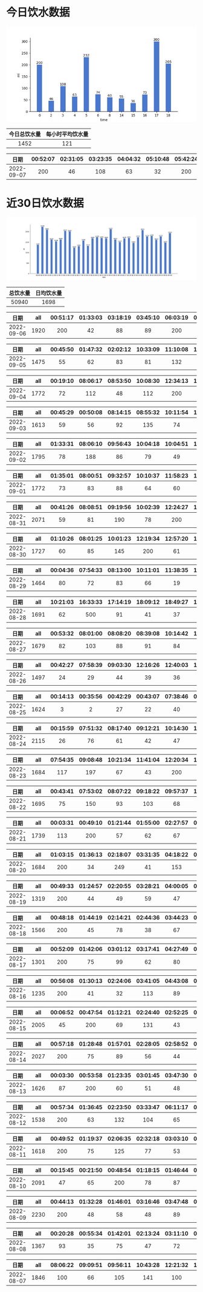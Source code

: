 # 今日饮水数据

<div align=center>
<img src="today.jpg" style="zoom: 100%;" />

| 今日总饮水量 | 每小时平均饮水量 |
| :----: | :----: |
| 1452 | 121 |
</div>

| 日期 | 00:52:07 | 02:31:05 | 03:23:35 | 04:04:32 | 05:10:48 | 05:42:24 | 06:53:33 | 08:20:28 | 14:54:31 | 15:30:20 | 16:36:48 | 17:39:50 | 18:09:57 | 18:24:33 |
| :----: | :----: | :----: | :----: | :----: | :----: | :----: | :----: | :----: | :----: | :----: | :----: | :----: | :----: | :----: |
| 2022-09-07 | 200 | 46 | 108 | 63 | 32 | 200 | 74 | 60 | 55 | 36 | 73 | 300 | 133 | 72 |

# 近30日饮水数据

<div align=center>
<img src="30.jpg"style="zoom: 100%;" />

| 总饮水量 | 日均饮水量 |
| :----: | :----: |
| 50940 | 1698 |
</div>

| 日期 | all | 00:51:17 | 01:33:03 | 03:18:19 | 03:45:10 | 06:03:19 | 07:35:18 | 08:13:34 | 14:49:51 | 16:54:36 | 18:25:33 | 19:25:41 | 20:51:04 | 22:30:14 | 22:43:59 | 23:22:24 |
| :----: | :----: | :----: | :----: | :----: | :----: | :----: | :----: | :----: | :----: | :----: | :----: | :----: | :----: | :----: | :----: | :----: |
| 2022-09-06 | 1920 | 200 | 42 | 88 | 89 | 200 | 60 | 72 | 78 | 600 | 93 | 80 | 117 | 62 | 52 | 87 |

| 日期 | all | 00:45:50 | 01:47:32 | 02:02:12 | 10:33:09 | 11:10:08 | 11:40:28 | 13:13:36 | 14:27:41 | 15:00:14 | 16:00:37 | 16:34:51 | 20:23:42 | 22:29:15 |
| :----: | :----: | :----: | :----: | :----: | :----: | :----: | :----: | :----: | :----: | :----: | :----: | :----: | :----: | :----: |
| 2022-09-05 | 1475 | 55 | 62 | 83 | 81 | 132 | 80 | 500 | 39 | 61 | 113 | 44 | 161 | 64 |

| 日期 | all | 00:19:10 | 08:06:17 | 08:53:50 | 10:08:30 | 12:34:13 | 13:03:33 | 14:10:43 | 17:21:34 | 20:39:22 | 21:09:28 | 21:48:12 | 22:49:02 |
| :----: | :----: | :----: | :----: | :----: | :----: | :----: | :----: | :----: | :----: | :----: | :----: | :----: | :----: |
| 2022-09-04 | 1772 | 72 | 112 | 48 | 112 | 200 | 78 | 57 | 200 | 662 | 53 | 77 | 101 |

| 日期 | all | 00:45:29 | 00:50:08 | 08:14:15 | 08:55:32 | 10:11:54 | 11:03:31 | 12:19:03 | 13:03:29 | 14:22:25 | 15:13:02 | 17:11:30 | 17:41:24 | 19:02:34 | 20:41:30 | 22:02:49 | 22:32:23 | 23:33:23 |
| :----: | :----: | :----: | :----: | :----: | :----: | :----: | :----: | :----: | :----: | :----: | :----: | :----: | :----: | :----: | :----: | :----: | :----: | :----: |
| 2022-09-03 | 1613 | 59 | 56 | 92 | 135 | 74 | 87 | 200 | 138 | 53 | 55 | 200 | 81 | 85 | 98 | 45 | 88 | 67 |

| 日期 | all | 01:33:31 | 08:06:10 | 09:56:43 | 10:04:18 | 10:04:51 | 10:07:34 | 12:25:53 | 13:06:47 | 15:16:29 | 17:20:49 | 18:33:16 | 19:03:27 | 20:03:20 | 20:49:00 | 21:28:21 | 22:45:30 | 22:59:21 | 23:29:33 |
| :----: | :----: | :----: | :----: | :----: | :----: | :----: | :----: | :----: | :----: | :----: | :----: | :----: | :----: | :----: | :----: | :----: | :----: | :----: | :----: |
| 2022-09-02 | 1795 | 78 | 188 | 86 | 79 | 49 | 98 | 200 | 138 | 63 | 58 | 84 | 36 | 300 | 51 | 49 | 73 | 77 | 88 |

| 日期 | all | 01:35:01 | 08:00:51 | 09:32:57 | 10:10:37 | 11:58:23 | 12:29:47 | 13:05:58 | 14:40:33 | 15:12:53 | 16:47:38 | 17:18:40 | 17:31:32 | 19:16:15 | 20:44:39 | 21:13:20 | 21:35:45 | 22:36:48 | 23:46:24 |
| :----: | :----: | :----: | :----: | :----: | :----: | :----: | :----: | :----: | :----: | :----: | :----: | :----: | :----: | :----: | :----: | :----: | :----: | :----: | :----: |
| 2022-09-01 | 1772 | 73 | 83 | 88 | 64 | 60 | 200 | 88 | 310 | 57 | 87 | 200 | 13 | 88 | 88 | 38 | 35 | 37 | 163 |

| 日期 | all | 00:41:26 | 08:08:51 | 09:19:56 | 10:02:39 | 12:24:27 | 12:35:28 | 13:05:06 | 16:18:48 | 17:21:19 | 20:22:49 | 22:27:36 |
| :----: | :----: | :----: | :----: | :----: | :----: | :----: | :----: | :----: | :----: | :----: | :----: | :----: |
| 2022-08-31 | 2071 | 59 | 81 | 190 | 78 | 200 | 99 | 68 | 463 | 200 | 33 | 600 |

| 日期 | all | 01:10:26 | 08:01:25 | 10:01:23 | 12:19:34 | 12:57:20 | 14:00:09 | 15:10:59 | 16:17:20 | 17:22:36 | 17:37:12 | 19:16:25 | 20:39:43 | 21:11:01 | 22:01:33 | 22:46:47 | 23:46:25 |
| :----: | :----: | :----: | :----: | :----: | :----: | :----: | :----: | :----: | :----: | :----: | :----: | :----: | :----: | :----: | :----: | :----: | :----: |
| 2022-08-30 | 1727 | 60 | 85 | 145 | 200 | 61 | 57 | 112 | 77 | 67 | 72 | 87 | 86 | 41 | 44 | 500 | 33 |

| 日期 | all | 00:04:36 | 07:54:33 | 08:13:00 | 10:11:01 | 11:38:35 | 12:22:18 | 12:52:30 | 13:06:15 | 13:41:40 | 15:10:41 | 16:56:39 | 17:26:13 | 17:34:47 | 18:16:31 | 19:12:58 | 21:33:21 | 22:03:27 | 22:33:36 | 23:54:57 |
| :----: | :----: | :----: | :----: | :----: | :----: | :----: | :----: | :----: | :----: | :----: | :----: | :----: | :----: | :----: | :----: | :----: | :----: | :----: | :----: | :----: |
| 2022-08-29 | 1464 | 80 | 72 | 83 | 66 | 19 | 200 | 22 | 68 | 58 | 88 | 87 | 200 | 18 | 67 | 81 | 29 | 83 | 57 | 86 |

| 日期 | all | 10:21:03 | 16:33:33 | 17:14:19 | 18:09:12 | 18:49:27 | 19:35:44 | 20:13:34 | 22:26:46 | 23:01:00 | 23:20:36 | 23:46:08 |
| :----: | :----: | :----: | :----: | :----: | :----: | :----: | :----: | :----: | :----: | :----: | :----: | :----: |
| 2022-08-28 | 1691 | 62 | 500 | 91 | 41 | 37 | 42 | 150 | 600 | 48 | 55 | 65 |

| 日期 | all | 00:53:32 | 08:01:00 | 08:08:20 | 08:39:08 | 10:14:42 | 11:15:38 | 11:59:29 | 12:25:59 | 13:04:47 | 14:14:35 | 16:01:06 | 17:12:58 | 19:38:13 | 19:59:45 | 20:39:01 | 21:39:36 | 22:09:36 | 22:39:44 | 23:10:46 |
| :----: | :----: | :----: | :----: | :----: | :----: | :----: | :----: | :----: | :----: | :----: | :----: | :----: | :----: | :----: | :----: | :----: | :----: | :----: | :----: | :----: |
| 2022-08-27 | 1679 | 82 | 103 | 88 | 91 | 84 | 46 | 57 | 200 | 113 | 53 | 131 | 200 | 75 | 73 | 53 | 58 | 33 | 64 | 75 |

| 日期 | all | 00:42:27 | 07:58:39 | 09:03:30 | 12:16:26 | 12:40:03 | 14:01:14 | 14:07:12 | 14:37:54 | 14:38:58 | 14:45:27 | 16:11:19 | 17:28:34 | 18:03:40 | 21:14:24 | 21:55:34 | 22:25:25 | 22:55:46 | 23:57:39 |
| :----: | :----: | :----: | :----: | :----: | :----: | :----: | :----: | :----: | :----: | :----: | :----: | :----: | :----: | :----: | :----: | :----: | :----: | :----: | :----: |
| 2022-08-26 | 1497 | 24 | 29 | 44 | 39 | 36 | 200 | 44 | 44 | 92 | 77 | 68 | 99 | 60 | 400 | 51 | 22 | 82 | 86 |

| 日期 | all | 00:14:13 | 00:35:56 | 00:42:29 | 00:43:07 | 07:38:46 | 08:02:29 | 08:17:09 | 09:05:40 | 10:37:50 | 12:31:08 | 13:08:51 | 14:11:14 | 14:35:06 | 15:08:59 | 15:41:58 | 17:25:10 | 17:33:12 | 19:35:46 | 20:42:03 | 20:59:30 | 21:29:25 | 21:59:37 | 22:59:43 | 23:47:05 |
| :----: | :----: | :----: | :----: | :----: | :----: | :----: | :----: | :----: | :----: | :----: | :----: | :----: | :----: | :----: | :----: | :----: | :----: | :----: | :----: | :----: | :----: | :----: | :----: | :----: | :----: |
| 2022-08-25 | 1624 | 3 | 2 | 27 | 22 | 40 | 60 | 95 | 55 | 67 | 200 | 40 | 60 | 33 | 65 | 85 | 200 | 90 | 108 | 51 | 55 | 56 | 98 | 65 | 47 |

| 日期 | all | 00:15:59 | 07:51:32 | 08:17:40 | 09:12:21 | 10:14:30 | 10:55:33 | 11:25:11 | 12:22:15 | 13:07:10 | 14:24:20 | 14:58:37 | 16:32:32 | 16:56:09 | 17:19:34 | 17:32:35 | 18:34:40 | 19:03:00 | 19:46:09 | 20:24:06 | 21:37:53 | 22:49:41 |
| :----: | :----: | :----: | :----: | :----: | :----: | :----: | :----: | :----: | :----: | :----: | :----: | :----: | :----: | :----: | :----: | :----: | :----: | :----: | :----: | :----: | :----: | :----: |
| 2022-08-24 | 2115 | 26 | 76 | 61 | 42 | 47 | 49 | 107 | 200 | 96 | 95 | 44 | 94 | 113 | 200 | 50 | 110 | 65 | 75 | 80 | 400 | 85 |

| 日期 | all | 07:54:35 | 09:08:48 | 10:21:34 | 11:41:04 | 12:20:34 | 12:41:42 | 13:13:23 | 13:51:25 | 15:12:30 | 16:36:09 | 17:22:11 | 17:36:52 | 19:05:24 | 19:43:05 | 21:48:08 | 22:25:39 | 22:55:23 | 23:25:24 |
| :----: | :----: | :----: | :----: | :----: | :----: | :----: | :----: | :----: | :----: | :----: | :----: | :----: | :----: | :----: | :----: | :----: | :----: | :----: | :----: |
| 2022-08-23 | 1684 | 117 | 197 | 67 | 43 | 200 | 29 | 105 | 44 | 126 | 68 | 200 | 67 | 97 | 83 | 52 | 79 | 49 | 61 |

| 日期 | all | 00:43:41 | 07:53:02 | 08:07:22 | 09:18:22 | 09:57:37 | 10:11:50 | 12:15:16 | 12:40:49 | 13:06:42 | 14:14:18 | 15:11:37 | 16:18:18 | 17:29:54 | 19:31:11 | 22:02:07 | 22:50:28 | 23:16:29 |
| :----: | :----: | :----: | :----: | :----: | :----: | :----: | :----: | :----: | :----: | :----: | :----: | :----: | :----: | :----: | :----: | :----: | :----: | :----: |
| 2022-08-22 | 1695 | 75 | 150 | 93 | 103 | 68 | 84 | 200 | 82 | 87 | 65 | 114 | 67 | 200 | 95 | 52 | 70 | 90 |

| 日期 | all | 00:03:31 | 00:49:10 | 01:21:44 | 01:55:00 | 02:27:57 | 02:57:35 | 03:33:15 | 04:00:26 | 04:20:25 | 04:42:17 | 05:12:32 | 05:55:01 | 07:31:15 | 08:18:50 | 15:52:51 | 16:26:36 | 18:56:45 | 20:52:41 | 21:23:50 | 21:53:33 | 22:29:01 | 23:18:25 |
| :----: | :----: | :----: | :----: | :----: | :----: | :----: | :----: | :----: | :----: | :----: | :----: | :----: | :----: | :----: | :----: | :----: | :----: | :----: | :----: | :----: | :----: | :----: | :----: |
| 2022-08-21 | 1739 | 113 | 200 | 57 | 62 | 67 | 72 | 77 | 47 | 72 | 147 | 55 | 77 | 69 | 20 | 82 | 38 | 37 | 200 | 34 | 44 | 105 | 64 |

| 日期 | all | 01:03:15 | 01:36:13 | 02:18:07 | 03:31:35 | 04:18:22 | 05:55:48 | 06:33:49 | 06:55:33 | 07:45:38 | 08:13:59 | 16:03:36 | 16:37:12 | 17:08:09 | 18:34:36 | 20:31:20 | 21:59:38 |
| :----: | :----: | :----: | :----: | :----: | :----: | :----: | :----: | :----: | :----: | :----: | :----: | :----: | :----: | :----: | :----: | :----: | :----: |
| 2022-08-20 | 1684 | 200 | 34 | 249 | 41 | 153 | 66 | 59 | 41 | 73 | 63 | 67 | 81 | 96 | 300 | 57 | 104 |

| 日期 | all | 00:49:33 | 01:24:57 | 02:20:55 | 03:28:21 | 04:00:05 | 04:30:58 | 06:04:46 | 06:32:51 | 07:35:37 | 08:18:31 | 09:36:44 | 09:59:29 | 16:22:00 | 16:43:58 | 17:21:04 | 17:51:30 | 18:51:30 | 20:24:02 | 22:33:03 |
| :----: | :----: | :----: | :----: | :----: | :----: | :----: | :----: | :----: | :----: | :----: | :----: | :----: | :----: | :----: | :----: | :----: | :----: | :----: | :----: | :----: |
| 2022-08-19 | 1319 | 200 | 44 | 49 | 59 | 47 | 66 | 60 | 55 | 66 | 31 | 41 | 27 | 68 | 99 | 66 | 40 | 82 | 83 | 136 |

| 日期 | all | 00:48:18 | 01:44:19 | 02:14:21 | 02:44:36 | 03:44:23 | 04:44:32 | 06:14:40 | 06:45:09 | 07:12:21 | 08:31:05 | 15:19:51 | 15:57:33 | 16:57:37 | 18:46:24 | 19:36:09 | 20:47:54 | 21:17:45 | 21:57:59 | 22:28:03 | 22:58:57 | 23:55:23 |
| :----: | :----: | :----: | :----: | :----: | :----: | :----: | :----: | :----: | :----: | :----: | :----: | :----: | :----: | :----: | :----: | :----: | :----: | :----: | :----: | :----: | :----: | :----: |
| 2022-08-18 | 1566 | 200 | 45 | 78 | 38 | 67 | 32 | 68 | 92 | 81 | 66 | 44 | 48 | 66 | 200 | 55 | 69 | 94 | 32 | 30 | 81 | 80 |

| 日期 | all | 00:52:09 | 01:42:06 | 03:01:12 | 03:17:41 | 04:27:49 | 05:46:12 | 06:16:58 | 07:21:48 | 08:09:12 | 17:18:01 | 18:01:55 | 18:32:37 | 21:32:39 | 22:31:52 | 23:33:05 | 23:58:35 |
| :----: | :----: | :----: | :----: | :----: | :----: | :----: | :----: | :----: | :----: | :----: | :----: | :----: | :----: | :----: | :----: | :----: | :----: |
| 2022-08-17 | 1301 | 200 | 75 | 99 | 62 | 80 | 85 | 66 | 92 | 55 | 55 | 54 | 64 | 124 | 69 | 58 | 63 |

| 日期 | all | 00:56:08 | 01:30:13 | 02:24:06 | 03:41:05 | 04:43:08 | 05:31:23 | 06:29:07 | 06:59:56 | 09:07:54 | 16:50:57 | 19:22:37 | 22:30:59 |
| :----: | :----: | :----: | :----: | :----: | :----: | :----: | :----: | :----: | :----: | :----: | :----: | :----: | :----: |
| 2022-08-16 | 1235 | 200 | 41 | 32 | 113 | 89 | 69 | 200 | 61 | 77 | 112 | 200 | 41 |

| 日期 | all | 00:06:52 | 00:47:54 | 01:12:21 | 02:24:40 | 02:52:25 | 03:22:21 | 04:07:56 | 04:48:22 | 05:50:54 | 06:18:00 | 06:58:33 | 07:21:41 | 07:53:09 | 08:16:56 | 14:33:54 | 15:12:01 | 15:44:19 | 16:14:24 | 16:25:59 | 20:26:37 | 20:56:51 | 22:05:10 | 22:51:34 | 23:15:17 |
| :----: | :----: | :----: | :----: | :----: | :----: | :----: | :----: | :----: | :----: | :----: | :----: | :----: | :----: | :----: | :----: | :----: | :----: | :----: | :----: | :----: | :----: | :----: | :----: | :----: | :----: |
| 2022-08-15 | 2005 | 45 | 200 | 69 | 131 | 43 | 80 | 71 | 157 | 59 | 41 | 65 | 86 | 44 | 85 | 45 | 200 | 24 | 76 | 21 | 106 | 127 | 85 | 84 | 61 |

| 日期 | all | 00:57:18 | 01:28:48 | 01:57:01 | 02:28:05 | 02:58:52 | 03:15:17 | 03:45:58 | 04:15:34 | 04:59:04 | 05:59:12 | 06:49:05 | 07:24:36 | 09:09:04 | 16:34:07 | 17:01:02 | 17:10:56 | 17:41:52 | 17:58:05 | 18:35:10 | 19:14:03 | 19:44:50 | 20:54:05 | 22:14:22 | 22:40:37 | 23:35:14 | 23:36:04 | 23:36:27 |
| :----: | :----: | :----: | :----: | :----: | :----: | :----: | :----: | :----: | :----: | :----: | :----: | :----: | :----: | :----: | :----: | :----: | :----: | :----: | :----: | :----: | :----: | :----: | :----: | :----: | :----: | :----: | :----: | :----: |
| 2022-08-14 | 2027 | 200 | 75 | 89 | 56 | 44 | 32 | 88 | 87 | 61 | 200 | 53 | 106 | 62 | 56 | 47 | 63 | 79 | 116 | 51 | 66 | 72 | 55 | 69 | 33 | 43 | 61 | 63 |

| 日期 | all | 00:03:30 | 00:53:58 | 01:23:35 | 03:01:45 | 03:47:30 | 04:26:05 | 04:57:52 | 05:43:12 | 06:13:37 | 06:45:31 | 07:45:41 | 08:19:21 | 18:03:45 | 18:25:58 | 19:31:10 | 20:37:47 | 21:14:15 | 21:49:48 | 22:20:17 | 22:50:37 | 23:27:55 |
| :----: | :----: | :----: | :----: | :----: | :----: | :----: | :----: | :----: | :----: | :----: | :----: | :----: | :----: | :----: | :----: | :----: | :----: | :----: | :----: | :----: | :----: | :----: |
| 2022-08-13 | 1626 | 87 | 200 | 60 | 51 | 48 | 88 | 108 | 65 | 92 | 68 | 76 | 88 | 50 | 80 | 83 | 68 | 69 | 54 | 56 | 78 | 57 |

| 日期 | all | 00:57:34 | 01:36:45 | 02:23:50 | 03:33:47 | 06:11:17 | 06:52:07 | 16:06:25 | 16:36:48 | 16:49:28 | 17:02:08 | 17:36:34 | 18:15:00 | 22:31:11 |
| :----: | :----: | :----: | :----: | :----: | :----: | :----: | :----: | :----: | :----: | :----: | :----: | :----: | :----: | :----: |
| 2022-08-12 | 1538 | 200 | 63 | 132 | 104 | 65 | 97 | 62 | 67 | 72 | 53 | 46 | 77 | 500 |

| 日期 | all | 00:49:52 | 01:19:37 | 02:06:35 | 02:32:18 | 03:03:10 | 04:03:46 | 04:28:58 | 06:03:40 | 06:55:58 | 07:44:54 | 08:51:29 | 17:31:01 | 17:56:42 | 18:19:38 | 19:23:49 | 19:43:50 | 22:14:59 | 23:23:46 |
| :----: | :----: | :----: | :----: | :----: | :----: | :----: | :----: | :----: | :----: | :----: | :----: | :----: | :----: | :----: | :----: | :----: | :----: | :----: | :----: |
| 2022-08-11 | 1618 | 200 | 75 | 125 | 77 | 53 | 63 | 46 | 173 | 82 | 66 | 16 | 88 | 110 | 38 | 200 | 89 | 56 | 61 |

| 日期 | all | 00:15:45 | 00:21:50 | 00:48:54 | 01:18:15 | 01:46:44 | 02:19:28 | 03:43:48 | 03:54:10 | 05:44:37 | 06:15:17 | 07:00:44 | 08:11:16 | 16:18:21 | 16:48:30 | 18:49:50 | 20:30:07 | 22:24:23 | 22:25:02 | 22:26:24 | 23:33:05 | 23:33:22 | 23:37:01 |
| :----: | :----: | :----: | :----: | :----: | :----: | :----: | :----: | :----: | :----: | :----: | :----: | :----: | :----: | :----: | :----: | :----: | :----: | :----: | :----: | :----: | :----: | :----: | :----: |
| 2022-08-10 | 2091 | 47 | 65 | 200 | 78 | 87 | 66 | 57 | 57 | 75 | 86 | 63 | 69 | 92 | 33 | 500 | 68 | 92 | 65 | 88 | 88 | 47 | 68 |

| 日期 | all | 00:44:13 | 01:32:28 | 01:46:01 | 03:16:46 | 03:47:48 | 04:21:42 | 06:04:38 | 06:47:55 | 07:51:49 | 08:00:27 | 08:10:06 | 08:43:30 | 09:18:21 | 10:14:18 | 15:02:59 | 17:43:37 | 18:41:28 | 19:44:53 | 20:27:22 | 22:30:16 | 22:31:19 | 22:33:57 | 22:36:45 | 22:39:48 |
| :----: | :----: | :----: | :----: | :----: | :----: | :----: | :----: | :----: | :----: | :----: | :----: | :----: | :----: | :----: | :----: | :----: | :----: | :----: | :----: | :----: | :----: | :----: | :----: | :----: | :----: |
| 2022-08-09 | 2230 | 200 | 48 | 58 | 48 | 89 | 68 | 200 | 108 | 67 | 72 | 108 | 78 | 101 | 43 | 54 | 65 | 400 | 59 | 133 | 77 | 55 | 30 | 25 | 44 |

| 日期 | all | 00:20:28 | 00:55:34 | 01:42:01 | 02:13:24 | 03:11:10 | 03:45:19 | 08:51:51 | 12:52:30 | 13:49:18 | 13:59:54 | 14:59:24 | 16:47:05 | 17:20:49 | 20:24:47 | 20:54:26 | 21:27:43 | 21:52:09 | 22:54:33 | 23:24:42 |
| :----: | :----: | :----: | :----: | :----: | :----: | :----: | :----: | :----: | :----: | :----: | :----: | :----: | :----: | :----: | :----: | :----: | :----: | :----: | :----: | :----: |
| 2022-08-08 | 1367 | 93 | 35 | 75 | 47 | 72 | 46 | 52 | 79 | 200 | 55 | 68 | 64 | 34 | 78 | 103 | 48 | 67 | 72 | 79 |

| 日期 | all | 08:06:22 | 09:09:51 | 09:56:11 | 10:43:28 | 12:21:32 | 12:22:00 | 13:16:41 | 13:46:56 | 14:18:54 | 15:12:18 | 16:39:29 | 17:21:06 | 19:01:45 | 19:48:53 | 21:51:09 | 23:21:27 |
| :----: | :----: | :----: | :----: | :----: | :----: | :----: | :----: | :----: | :----: | :----: | :----: | :----: | :----: | :----: | :----: | :----: | :----: |
| 2022-08-07 | 1846 | 100 | 66 | 105 | 141 | 100 | 100 | 63 | 88 | 58 | 83 | 114 | 200 | 60 | 180 | 300 | 88 |

